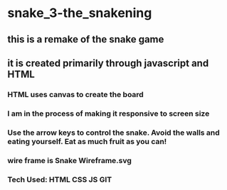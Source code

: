 # snake_3-the_snakening
## this is a remake of the snake game 

## it is created primarily through javascript and HTML

### HTML uses canvas to create the board

### I am in the process of making it responsive to screen size

### Use the arrow keys to control the snake. Avoid the walls and eating yourself. Eat as much fruit as you can!

### wire frame is Snake Wireframe.svg

### Tech Used: HTML CSS JS GIT